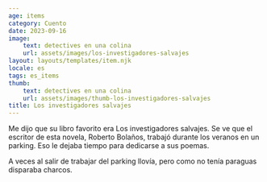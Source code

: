 ```yaml
---
age: items
category: Cuento
date: 2023-09-16
image:
    text: detectives en una colina
    url: assets/images/los-investigadores-salvajes
layout: layouts/templates/item.njk
locale: es
tags: es_items
thumb:
    text: detectives en una colina
    url: assets/images/thumb-los-investigadores-salvajes
title: Los investigadores salvajes
---
```



Me dijo que su libro favorito era Los investigadores salvajes. Se ve que el escritor de esta novela, Roberto Bolaños, trabajó durante los veranos en un parking. Eso le dejaba tiempo para dedicarse a sus poemas.

A veces al salir de trabajar del parking llovía, pero como no tenía paraguas disparaba charcos.